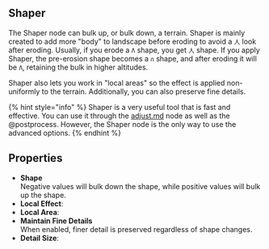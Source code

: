 
## Shaper

The Shaper node can bulk up, or bulk down, a terrain. Shaper is mainly created to add more "body" to landscape before eroding to avoid a `人` look after eroding. Usually, if you erode a `Λ` shape, you get `人` shape. If you apply Shaper, the pre-erosion shape becomes a `∩` shape, and after eroding it will be `Λ`, retaining the bulk in higher altitudes.

Shaper also lets you work in "local areas" so the effect is applied non-uniformly to the terrain. Additionally, you can also preserve fine details.

{% hint style="info" %}
Shaper is a very useful tool that is fast and effective. You can use it through the [adjust.md](adjust.md "mention") node as well as the @postprocess. However, the Shaper node is the only way to use the advanced options.
{% endhint %}

## Properties

* **Shape**  
  Negative values will bulk down the shape, while positive values will bulk up the shape.
* **Local Effect**:
* **Local Area**:
* **Maintain Fine Details**  
  When enabled, finer detail is preserved regardless of shape changes.
* **Detail Size**:
